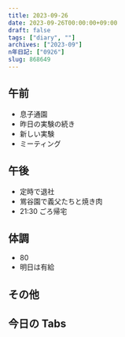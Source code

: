 ```yaml
---
title: 2023-09-26
date: 2023-09-26T00:00:00+09:00
draft: false
tags: ["diary", ""]
archives: ["2023-09"]
n年日記: ["0926"]
slug: 868649
---
```


## 午前

- 息子通園
- 昨日の実験の続き
- 新しい実験
- ミーティング

## 午後

- 定時で退社
- 鴬谷園で義父たちと焼き肉
- 21:30 ごろ帰宅

## 体調

- 80
- 明日は有給

## その他

## 今日の Tabs
